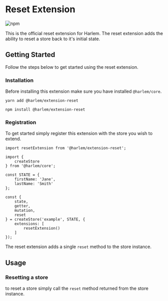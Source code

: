 # Reset Extension

![npm](https://img.shields.io/npm/v/@harlem/extension-reset)

This is the official reset extension for Harlem. The reset extension adds the ability to reset a store back to it's initial state.

## Getting Started

Follow the steps below to get started using the reset extension.

### Installation

Before installing this extension make sure you have installed `@harlem/core`.

<CodeGroup>
  <CodeGroupItem title="YARN" active>

```bash:no-line-numbers
yarn add @harlem/extension-reset
```

  </CodeGroupItem>

  <CodeGroupItem title="NPM">

```bash:no-line-numbers
npm install @harlem/extension-reset
```

  </CodeGroupItem>
</CodeGroup>

### Registration

To get started simply register this extension with the store you wish to extend.

```typescript{16,19}
import resetExtension from '@harlem/extension-reset';

import {
    createStore
} from '@harlem/core';

const STATE = {
    firstName: 'Jane',
    lastName: 'Smith'
};

const {
    state,
    getter,
    mutation,
    reset
} = createStore('example', STATE, {
    extensions: [
        resetExtension()
    ]
});
```

The reset extension adds a single `reset` method to the store instance.


## Usage

### Resetting a store
to reset a store simply call the `reset` method returned from the store instance.